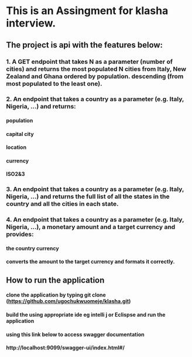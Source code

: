 # This is an Assingment for klasha interview.
## The project is api with the features below:
### 1. A GET endpoint that takes N as a parameter (number of cities) and returns the most populated N cities from Italy, New Zealand and Ghana ordered by population. descending (from most populated to the least one).
### 2. An endpoint that takes a country as a parameter (e.g. Italy, Nigeria, …) and returns:
####   population
####   capital city
####   location
####   currency
####   ISO2&3
###  3. An endpoint that takes a country as a parameter (e.g. Italy, Nigeria, …) and returns the full list of all the states in the country and all the cities in each state.
###  4. An endpoint that takes a country as a parameter (e.g. Italy, Nigeria, …), a monetary amount and a target currency and provides:
####    the country currency
####    converts the amount to the target currency and formats it correctly.

## How to run the application
#### clone the application by typing git clone (https://github.com/ugochukwuomeje/klasha.git)
#### build the using appropriate ide eg intelli j or Eclispse and run the application
#### using this link below to access swagger documentation
#### http://localhost:9099/swagger-ui/index.html#/
 
